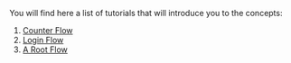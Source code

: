 You will find here a list of tutorials that will introduce you to the concepts:

1. [Counter Flow](Counter.md)
2. [Login Flow](Login.md)
3. [A Root Flow](ARootFlow.md)


